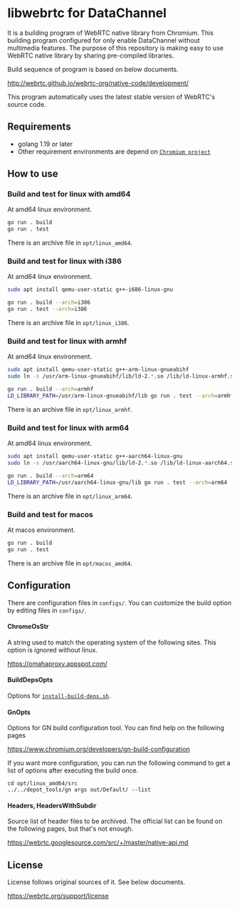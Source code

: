 # libwebrtc for DataChannel
It is a building program of WebRTC native library from Chromium. This building program configured for only enable DataChannel without multimedia features. The purpose of this repository is making easy to use WebRTC native library by sharing pre-compiled libraries.

Build sequence of program is based on below documents.

http://webrtc.github.io/webrtc-org/native-code/development/

This program automatically uses the latest stable version of WebRTC's source code.

## Requirements

- golang 1.19 or later
- Other requirement environments are depend on [`Chromium project`](https://chromium.googlesource.com/chromium/src/+/master/docs/linux/build_instructions.md)

## How to use

### Build and test for linux with amd64

At amd64 linux environment.

```sh
go run . build
go run . test
```

There is an archive file in `opt/linux_amd64`.

### Build and test for linux with i386

At amd64 linux environment.

```sh
sudo apt install qemu-user-static g++-i686-linux-gnu

go run . build --arch=i386
go run . test --arch=i386
```

There is an archive file in `opt/linux_i386`.

### Build and test for linux with armhf

At amd64 linux environment.

```sh
sudo apt install qemu-user-static g++-arm-linux-gnueabihf
sudo ln -s /usr/arm-linux-gnueabihf/lib/ld-2.*.so /lib/ld-linux-armhf.so.3

go run . build --arch=armhf
LD_LIBRARY_PATH=/usr/arm-linux-gnueabihf/lib go run . test --arch=armhf
```

There is an archive file in `opt/linux_armhf`.

### Build and test for linux with arm64

At amd64 linux environment.

```sh
sudo apt install qemu-user-static g++-aarch64-linux-gnu
sudo ln -s /usr/aarch64-linux-gnu/lib/ld-2.*.so /lib/ld-linux-aarch64.so.1

go run . build --arch=arm64
LD_LIBRARY_PATH=/usr/aarch64-linux-gnu/lib go run . test --arch=arm64
```

There is an archive file in `opt/linux_arm64`.

### Build and test for macos

At macos environment.

```sh
go run . build
go run . test
```

There is an archive file in `opt/macos_amd64`.

## Configuration

There are configuration files in `configs/`.
You can customize the build option by editing files in `configs/`.

#### ChromeOsStr

A string used to match the operating system of the following sites.
This option is ignored without linux.

https://omahaproxy.appspot.com/

#### BuildDepsOpts

Options for [`install-build-deps.sh`](https://chromium.googlesource.com/chromium/src/+/master/build/install-build-deps.sh).

#### GnOpts

Options for GN build configuration tool.
You can find help on the following pages

https://www.chromium.org/developers/gn-build-configuration

If you want more configuration, you can run the following command to get a list of options after executing the build once.

```
cd opt/linux_amd64/src
../../depot_tools/gn args out/Default/ --list
```

#### Headers, HeadersWithSubdir

Source list of header files to be archived.
The official list can be found on the following pages, but that's not enough.

https://webrtc.googlesource.com/src/+/master/native-api.md

## License
License follows original sources of it. See below documents.

https://webrtc.org/support/license
